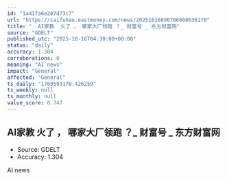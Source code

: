 ```yaml
---
id: "1a41fa6e207d73c7"
url: "https://caifuhao.eastmoney.com/news/20251016090706608636170"
title: "  AI家教  火了 ， 哪家大厂领跑 ？_ 财富号 _ 东方财富网"
source: "GDELT"
published_utc: "2025-10-16T04:30:00+00:00"
status: "daily"
accuracy: 1.304
corroborations: 0
meaning: "AI news"
impact: "General"
affected: "General"
ts_daily: "1760593170.426259"
ts_weekly: null
ts_monthly: null
value_score: 0.747
---
```

##   AI家教  火了 ， 哪家大厂领跑 ？_ 财富号 _ 东方财富网

- Source: GDELT
- Accuracy: 1.304

AI news
